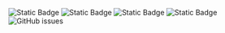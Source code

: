 ![Static Badge](https://img.shields.io/badge/blacklists-60-000000) ![Static Badge](https://img.shields.io/badge/blacklisted-2786357-cc0000) ![Static Badge](https://img.shields.io/badge/whitelisted-2245-00CC00) ![Static Badge](https://img.shields.io/badge/streaming_blacklist-28107-000000) ![GitHub issues](https://img.shields.io/github/issues/fabriziosalmi/blacklists)
